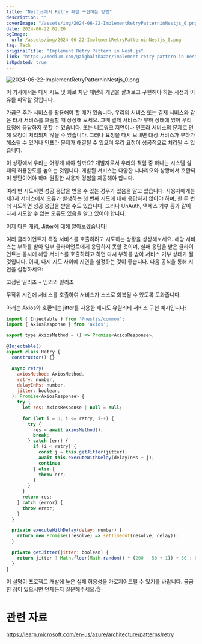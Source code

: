 ```yaml
---
title: "Nestjs에서 Retry 패턴 구현하는 방법"
description: ""
coverImage: "/assets/img/2024-06-22-ImplementRetryPatterninNestjs_0.png"
date: 2024-06-22 02:20
ogImage:
  url: /assets/img/2024-06-22-ImplementRetryPatterninNestjs_0.png
tag: Tech
originalTitle: "Implement Retry Pattern in Nest.js"
link: "https://medium.com/@zigbalthazar/implement-retry-pattern-in-nest-js-2ad505324960"
isUpdated: true
---
```


![2024-06-22-ImplementRetryPatterninNestjs_0.png](/assets/img/2024-06-22-ImplementRetryPatterninNestjs_0.png)

이 기사에서는 다시 시도 및 회로 차단 패턴의 개념을 살펴보고 구현해야 하는 시점과 이유를 파악할 것입니다.

가끔은 추가 서비스를 활용해야 할 때가 있습니다. 우리의 서비스 또는 결제 서비스와 같은 타사 서비스를 호출할 때 상상해 보세요. 그때 결제 서비스가 부하 상태에 있어 우리 요청에 응답하지 못할 수 있습니다. 또는 네트워크 지연이나 인프라 서비스의 문제로 인해 요청이 처리되지 않을 수 있습니다. 그러나 요청을 다시 보내면 대상 서비스가 부하가 해소될 수 있거나 인프라 문제가 해결될 수 있으며 우리 요청이 성공적으로 처리될 수 있습니다.

이 상황에서 우리는 어떻게 해야 할까요?
개발자로서 우리의 책임 중 하나는 시스템 실패의 허용한도를 높이는 것입니다. 개발된 서비스는 다양한 시나리오와 상황에서 호환되며 방탄이어야 하며 원활한 사용자 경험을 제공해야 합니다.

<!-- seedividend - 사각형 -->

<ins class="adsbygoogle"
     style="display:block"
     data-ad-client="ca-pub-4877378276818686"
     data-ad-slot="1898504329"
     data-ad-format="auto"
     data-full-width-responsive="true"></ins>

<script>
     (adsbygoogle = window.adsbygoogle || []).push({});
</script>

여러 번 시도하면 성공 응답을 받을 수 있는 경우가 있음을 알고 있습니다. 사용자에게는 제3자 서비스에서 오류가 발생하는 첫 번째 시도에 대해 응답하지 않아야 하며, 한 두 번 더 시도하면 성공 응답을 받을 수도 있습니다. 그러나 UnAuth, 액세스 거부 등과 같이 다시 시도할 수 없는 오류도 있음을 알고 있어야 합니다.

이제 다른 개념, Jitter에 대해 알아보겠습니다!

여러 클라이언트가 특정 서비스를 호출하려고 시도하는 상황을 상상해보세요. 해당 서비스는 부하를 받아 일부 클라이언트에게 응답하지 못할 것이며, 실패 응답을 받은 클라이언트는 동시에 해당 서비스를 호출하려고 하면 다시 부하를 받아 서비스 거부 상태가 될 것입니다. 이때, 다시 시도 사이에 지연을 설정하는 것이 좋습니다. 다음 공식을 통해 지연을 설정하세요:

고정된 밀리초 + 임의의 밀리초

<!-- seedividend - 사각형 -->

<ins class="adsbygoogle"
     style="display:block"
     data-ad-client="ca-pub-4877378276818686"
     data-ad-slot="1898504329"
     data-ad-format="auto"
     data-full-width-responsive="true"></ins>

<script>
     (adsbygoogle = window.adsbygoogle || []).push({});
</script>

무작위 시간에 서비스를 호출하여 서비스가 스스로 회복될 수 있도록 도와줍니다.

아래는 Axios와 호환되는 jitter를 사용한 재시도 유틸리티 서비스 구현 예시입니다:

```js
import { Injectable } from '@nestjs/common';
import { AxiosResponse } from 'axios';

export type AxiosMethod = () => Promise<AxiosResponse>;

@Injectable()
export class Retry {
  constructor() {}

  async retry(
    axiosMethod: AxiosMethod,
    retry: number,
    delayInMs: number,
    jitter: boolean,
  ): Promise<AxiosResponse> {
    try {
      let res: AxiosResponse | null = null;

      for (let i = 0; i <= retry; i++) {
        try {
          res = await axiosMethod();
          break;
        } catch (err) {
          if (i < retry) {
            const j = this.getJitter(jitter);
            await this.executeWithDelay(delayInMs + j);
            continue
          } else {
            throw err;
          }
        }
      }
      return res;
    } catch (error) {
      throw error;
    }
  }

  private executeWithDelay(delay: number) {
    return new Promise((resolve) => setTimeout(resolve, delay));
  }

  private getJitter(jitter: boolean) {
    return jitter ? Math.floor(Math.random() * (200 - 50 + 1)) + 50 : 0;
  }
}
```

이 설명이 프로젝트 개발에 높은 실패 허용성을 가로지어드릴 수 있기를 바랍니다. 궁금한 점이 있으시면 언제든지 질문해주세요.👌

<!-- seedividend - 사각형 -->

<ins class="adsbygoogle"
     style="display:block"
     data-ad-client="ca-pub-4877378276818686"
     data-ad-slot="1898504329"
     data-ad-format="auto"
     data-full-width-responsive="true"></ins>

<script>
     (adsbygoogle = window.adsbygoogle || []).push({});
</script>

# 관련 자료

https://learn.microsoft.com/en-us/azure/architecture/patterns/retry
